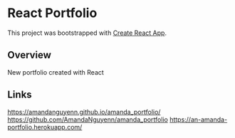 # React Portfolio

This project was bootstrapped with [Create React App](https://github.com/facebook/create-react-app).

## Overview

New portfolio created with React

## Links

https://amandanguyenn.github.io/amanda_portfolio/
https://github.com/AmandaNguyenn/amanda_portfolio
https://an-amanda-portfolio.herokuapp.com/

